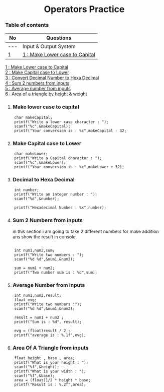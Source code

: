 <h1 align="center">Operators Practice</h1>

<h3>Table of contents </h3>

| No | Questions | 
| --- | --- |
| --- | Input & Output System | 
| 1 | [1 : Make Lower case to Capital](#make-lower-case-to-capital) | 

[1 : Make Lower case to Capital](#make-lower-case-to-capital)</br>
[2 : Make Capital case to Lower](#make-capital-case-to-lower)</br>
[3 : Convert Decimal Number to Hexa Decimal](#decimal-to-hexa-decimal)</br>
[4 : Sum 2 numbers from inputs](#sum-2-numbers-from-inputs)</br>
[5 : Average number from inputs](#average-number-from-inputs)</br>
[6 : Area of a triangle by height & weight](#area-of-a-triangle-from-inputs)</br>





1. ###  Make lower case to capital
```
    char makeCapital;
    printf("Write a lower case character : ");
    scanf("%c",&makeCapital);
    printf("Your conversion is : %c",makeCapital - 32;
 ```   
    
    
2. ### Make Capital case to Lower 
```
    char makeLower;
    printf("Write a Capital character : ");
    scanf("%c",&makeLower);
    printf("Your conversion is : %c",makeLower + 32);
```    

3. ### Decimal to Hexa Decimal 
```
    int number;
    printf("Write an integer number : ");
    scanf("%d",&number);

    printf("Hexadecimal Number : %x",number);
```



4. ### Sum 2 Numbers from inputs 
    in this section i am going to take 2 different numbers for make addition ans show the result in console.  
```

    int num1,num2,sum;
    printf("Write two numbers : ");
    scanf("%d %d",&num1,&num2);

    sum = num1 + num2;
    printf("Two number sum is : %d",sum);

```

5. ### Average Number from inputs 

```
    int num1,num2,result;
    float evg;
    printf("Write two numbers :");
    scanf("%d %d",&num1,&num2);

    result = num1 + num2 ;
    printf("Sum is : %d", result);

    evg = (float)result / 2 ;
    printf("average is : %.1f",evg);
```
    
6. ### Area Of A Triangle from inputs 

```
    float height , base , area;
    printf("What is your height : ");
    scanf("%f",&height);
    printf("What is your width : ");
    scanf("%f",&base);
    area = (float)1/2 * height * base;
    printf("Result is : %.2f",area);
```
